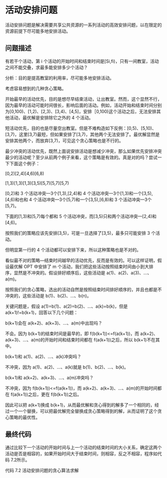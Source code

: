 
# 活动安排问题

活动安排问题是解决需要共享公共资源的一系列活动的高效安排问题，以在限定的资源前提下尽可能多地安排活动。

## 问题描述

有若干个活动，第 i 个活动的开始时间和结束时间是[Si,fi)，只有一间教室，活动之间不能交叠，求最多能安排多少个活动？

分析：目的是提高教室的利用率，尽可能多地安排活动。

考虑容易想到的几种贪心策略。

开始最早的活动优先，目的是想尽早结束活动，让出教室。然而，这个显然不行，因为最早的活动可能时间很长，影响后面的活动。例如，活动开始和结束时间分别为[0,100)、[1,2)、[2,3)、[3,4)、[4,5]，安排［0,100)这个活动之后，无法安排其他活动，最优解是安排除它之外的 4 个活动。

短活动优先，目的也是尽量空出教室。但是不难构造如下反例：[0,5)、[5,10)、[3,7)，这里[3,7)最短，但如果安排了[3,7)，其他两个无法安排了。最优解显然是安排其他两个，而放弃[3,7)，可见这个贪心策略也是不行的。

最少冲突的活动优先，既然上面说安排活动是想减少冲突，那么如果优先安排冲突最少的活动呢？至少从前两个例子来看，这个策略是有效的。真是对的吗？尝试一下下面这个例子：

[0,2)[2,4)[4,6)[6,8)

[1,3)[1,3)[1,3)[3,5)[5,7)[5,7)[5,7)

[0,2)和 3 个活动冲突—3个[1,3),[2,4)和 4 个活动冲突—3个[1,3)和一个[3,5),[4,6)和也和 4 个活动冲突—3个[5,7)和一个[3,5),[6,8)和 3 个活动冲突—3个[5,7)。

下面的[1,3)和[5,7)每个都和 5 个活动冲突，而[3,5)只和两个活动冲突—[2,4)和[4,6)。

按照我们的策略应该先安排[3,5)，可是一旦选择了[3,5)，最多只可能安排 3 个活动。

但明显第一行的 4 个活动都可以安排下来，所以这种策略也是不对的。

看似最不对的策略—结束时间越早的活动优先，反而是有效的。可以这样证明，假设最优解 OPT 中安排了 m 个活动，我们把这些活动按照结束时间由小到大排序，显然是不冲突的。假设排好顺序后，这些活动是 a(1)、a(2)、a(3)、...、a(m)。

按照我们的贪心策略，选出的活动自然是按照结束时间排好顺序的，并且也都是不冲突的，这些活动是 b(1)、b(2)、...、b(n)。

关键问题是，假设 a(1)=b(1)、a(2)=b(2)、...、a(k)=b(k)，但是 a(k+1)!=b(k+1)，回答以下几个问题：

b(k+1)会在 a(k+2)、a(k+3)、...、a(m)中出现吗？

不会。因为 b(k+1)的结束时间是最早的，即 f(b(k+1))<=f(a(k+1))，而 a(k+2)、a(k+3)、…、a(m)的开始时间和结束时间都在 f(a(k+1))之后，所以 b(k+1)不在其中。

b(k+1)和 a(1)、a(2)、...、a(k)冲突吗？

不冲突，因为 a(1)、a(2)、...、a(k)就是 b(1)、b(2)、…、b(k)。

b(k+1)和 a(k+2)、a(k+3)、...、a(m)冲突吗？

不冲突，因为 f(b(k+1))<=f(a(k+1))，而 a(k+2)、a(k+3)、...、a(m)的开始时间都在 f(a(k+1))之后，更在 f(b(k+1))之后。

因此可以把 a(k+1)换成 b(k+1)，从而最优解和贪心得到的解多了一个相同的，经过一个一个替换，可以把最优解完全替换成贪心策略得到的解，从而证明了这个贪心策略的最优性。

## 最终代码

通过比较下一个活动的开始时间与上一个活动的结束时间的大小关系，确定这两个活动是否是相容的，如果开始时间大于结束时间，则相容，反之不相容，程序如代码 7.2所示。

代码 7.2 活动安排问题的贪心算法求解
